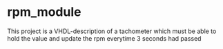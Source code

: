 # rpm_module
This project is a VHDL-description of a tachometer which must be able to hold the value and update the rpm everytime 3 seconds had passed

